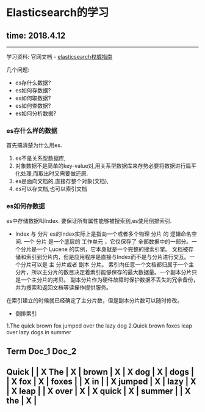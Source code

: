 # Elasticsearch的学习

time: 2018.4.12
---
---

学习资料: 官网文档 - [elasticsearch权威指南](https://www.elastic.co/guide/cn/elasticsearch/guide/current/index.html)

几个问题:
- es存什么数据?
- es如何存数据?
- es如何取数据?
- es如何查数据?
- es如何分析数据?

### es存什么样的数据
首先搞清楚为什么用es. 
1. es不是关系型数据库, 
2. 对象数据不是简单的key-value对,用关系型数据库来存势必要将数据进行扁平化处理,而取出时又需要做还原.
3. es是面向文档的,直接存整个对象(文档),
4. es可以存文档,也可以索引文档

### es如何存数据
es中存储数据叫Index.
要保证所有属性能够被搜索到,es使用倒排索引.
 - Index 与 分片
es的Index实际上是指向一个或者多个物理 分片 的 逻辑命名空间.
一个 分片 是一个底层的 工作单元 ，它仅保存了 全部数据中的一部分。一个分片是一个 Lucene 的实例，它本身就是一个完整的搜索引擎。 
文档被存储和索引到分片内，但是应用程序是直接与Index而不是与分片进行交互。一个分片可以是 主 分片或者 副本 分片。 
索引内任意一个文档都归属于一个主分片，所以主分片的数目决定着索引能够保存的最大数据量。一个副本分片只是一个主分片的拷贝。 副本分片作为硬件故障时保护数据不丢失的冗余备份，并为搜索和返回文档等读操作提供服务。

在索引建立的时候就已经确定了主分片数，但是副本分片数可以随时修改。

- 倒排索引

1.The quick brown fox jumped over the lazy dog
2.Quick brown foxes leap over lazy dogs in summer

Term      Doc_1  Doc_2
-------------------------
Quick   |       |  X
The     |   X   |
brown   |   X   |  X
dog     |   X   |
dogs    |       |  X
fox     |   X   |
foxes   |       |  X
in      |       |  X
jumped  |   X   |
lazy    |   X   |  X
leap    |       |  X
over    |   X   |  X
quick   |   X   |
summer  |       |  X
the     |   X   |
------------------------